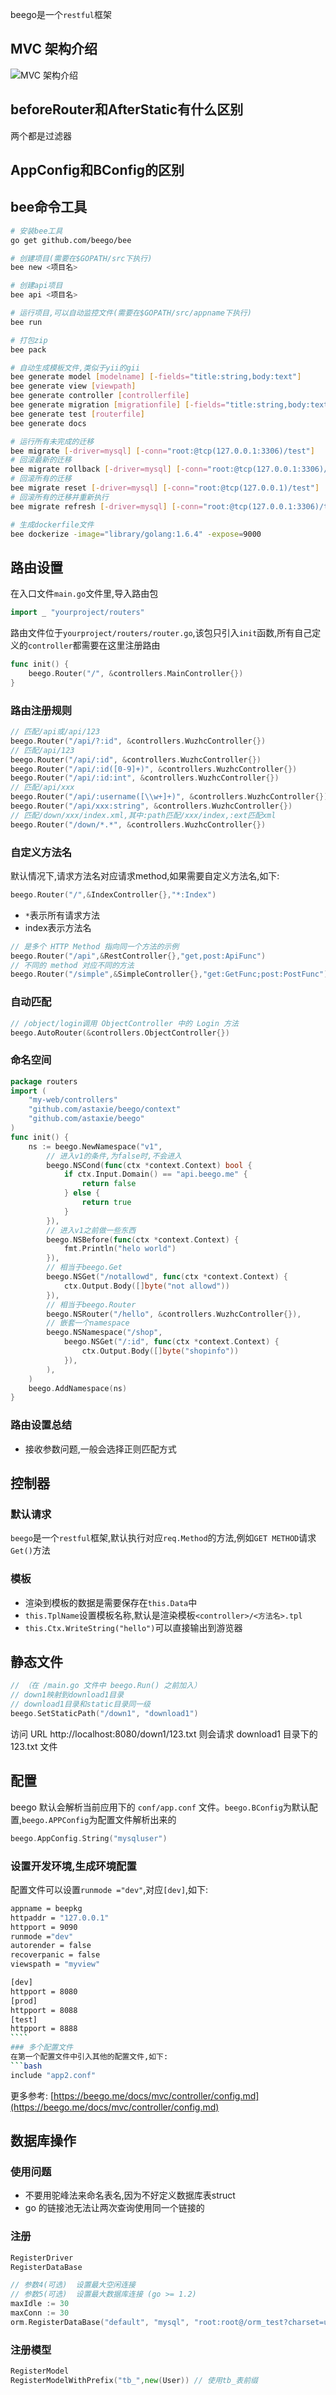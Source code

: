 beego是一个`restful`框架

## MVC 架构介绍
![MVC 架构介绍](https://beego.me/docs/images/detail.png)

## beforeRouter和AfterStatic有什么区别
两个都是过滤器

## AppConfig和BConfig的区别

## bee命令工具
```bash
# 安装bee工具
go get github.com/beego/bee

# 创建项目(需要在$GOPATH/src下执行)
bee new <项目名>

# 创建api项目
bee api <项目名>

# 运行项目,可以自动监控文件(需要在$GOPATH/src/appname下执行)
bee run

# 打包zip
bee pack

# 自动生成模板文件,类似于yii的gii
bee generate model [modelname] [-fields="title:string,body:text"]
bee generate view [viewpath]
bee generate controller [controllerfile]
bee generate migration [migrationfile] [-fields="title:string,body:text"]
bee generate test [routerfile]
bee generate docs

# 运行所有未完成的迁移
bee migrate [-driver=mysql] [-conn="root:@tcp(127.0.0.1:3306)/test"]
# 回滚最新的迁移
bee migrate rollback [-driver=mysql] [-conn="root:@tcp(127.0.0.1:3306)/test"]
# 回滚所有的迁移
bee migrate reset [-driver=mysql] [-conn="root:@tcp(127.0.0.1)/test"]
# 回滚所有的迁移并重新执行
bee migrate refresh [-driver=mysql] [-conn="root:@tcp(127.0.0.1:3306)/test"]

# 生成dockerfile文件
bee dockerize -image="library/golang:1.6.4" -expose=9000
```

## 路由设置
在入口文件`main.go`文件里,导入路由包
```go
import _ "yourproject/routers"
```
路由文件位于`yourproject/routers/router.go`,该包只引入`init`函数,所有自己定义的`controller`都需要在这里注册路由
```go
func init() {
    beego.Router("/", &controllers.MainController{})
}
```
### 路由注册规则
```go
// 匹配/api或/api/123
beego.Router("/api/?:id", &controllers.WuzhcController{})
// 匹配/api/123
beego.Router("/api/:id", &controllers.WuzhcController{})
beego.Router("/api/:id([0-9]+)", &controllers.WuzhcController{})
beego.Router("/api/:id:int", &controllers.WuzhcController{})
// 匹配/api/xxx
beego.Router("/api/:username([\\w+]+)", &controllers.WuzhcController{})
beego.Router("/api/xxx:string", &controllers.WuzhcController{})
// 匹配/down/xxx/index.xml,其中:path匹配/xxx/index,:ext匹配xml
beego.Router("/down/*.*", &controllers.WuzhcController{})
```
### 自定义方法名
默认情况下,请求方法名对应请求method,如果需要自定义方法名,如下:
```go
beego.Router("/",&IndexController{},"*:Index")
```
- `*`表示所有请求方法
- index表示方法名
```go
// 是多个 HTTP Method 指向同一个方法的示例
beego.Router("/api",&RestController{},"get,post:ApiFunc")
// 不同的 method 对应不同的方法
beego.Router("/simple",&SimpleController{},"get:GetFunc;post:PostFunc")
```
### 自动匹配
```go
// /object/login调用 ObjectController 中的 Login 方法
beego.AutoRouter(&controllers.ObjectController{})
```
### 命名空间
```go
package routers
import (
	"my-web/controllers"
	"github.com/astaxie/beego/context"
	"github.com/astaxie/beego"
)
func init() {
	ns := beego.NewNamespace("v1",
		// 进入v1的条件,为false时,不会进入
		beego.NSCond(func(ctx *context.Context) bool {
			if ctx.Input.Domain() == "api.beego.me" {
				return false
			} else {
				return true
			}
		}),
		// 进入v1之前做一些东西
		beego.NSBefore(func(ctx *context.Context) {
			fmt.Println("helo world")
		}),
		// 相当于beego.Get
		beego.NSGet("/notallowd", func(ctx *context.Context) {
			ctx.Output.Body([]byte("not allowd"))
		}),
		// 相当于beego.Router
		beego.NSRouter("/hello", &controllers.WuzhcController{}),
		// 嵌套一个namespace
		beego.NSNamespace("/shop",
			beego.NSGet("/:id", func(ctx *context.Context) {
				ctx.Output.Body([]byte("shopinfo"))
			}),
		),
	)
	beego.AddNamespace(ns)
}
```

### 路由设置总结
- 接收参数问题,一般会选择正则匹配方式


## 控制器
### 默认请求
`beego`是一个`restful`框架,默认执行对应`req.Method`的方法,例如`GET METHOD`请求`Get()`方法
### 模板
- 渲染到模板的数据是需要保存在`this.Data`中
- `this.TplName`设置模板名称,默认是渲染模板`<controller>/<方法名>.tpl`
- `this.Ctx.WriteString("hello")`可以直接输出到游览器

## 静态文件
```go
// （在 /main.go 文件中 beego.Run() 之前加入）
// down1映射到download1目录
// download1目录和static目录同一级
beego.SetStaticPath("/down1", "download1") 
```
访问 URL http://localhost:8080/down1/123.txt 则会请求 download1 目录下的 123.txt 文件

## 配置
beego 默认会解析当前应用下的 `conf/app.conf` 文件。`beego.BConfig`为默认配置,`beego.APPConfig`为配置文件解析出来的
```go
beego.AppConfig.String("mysqluser")
```
### 设置开发环境,生成环境配置
配置文件可以设置`runmode ="dev"`,对应`[dev]`,如下:
```bash
appname = beepkg
httpaddr = "127.0.0.1"
httpport = 9090
runmode ="dev"
autorender = false
recoverpanic = false
viewspath = "myview"

[dev]
httpport = 8080
[prod]
httpport = 8088
[test]
httpport = 8888
​````
### 多个配置文件
在第一个配置文件中引入其他的配置文件,如下:
​```bash
include "app2.conf"
```
更多参考: [https://beego.me/docs/mvc/controller/config.md](https://beego.me/docs/mvc/controller/config.md)

## 数据库操作
### 使用问题
- 不要用驼峰法来命名表名,因为不好定义数据库表struct
- go 的链接池无法让两次查询使用同一个链接的

### 注册
```go
RegisterDriver
RegisterDataBase

// 参数4(可选)  设置最大空闲连接
// 参数5(可选)  设置最大数据库连接 (go >= 1.2)
maxIdle := 30
maxConn := 30
orm.RegisterDataBase("default", "mysql", "root:root@/orm_test?charset=utf8", maxIdle, maxConn)
```

### 注册模型
```go
RegisterModel
RegisterModelWithPrefix("tb_",new(User)) // 使用tb_表前缀
```

















